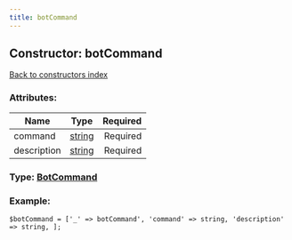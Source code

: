 ```yaml
---
title: botCommand
---
```

## Constructor: botCommand  
[Back to constructors index](index.md)



### Attributes:

| Name     |    Type       | Required |
|----------|:-------------:|---------:|
|command|[string](../types/string.md) | Required|
|description|[string](../types/string.md) | Required|



### Type: [BotCommand](../types/BotCommand.md)


### Example:

```
$botCommand = ['_' => botCommand', 'command' => string, 'description' => string, ];
```